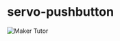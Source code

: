 # servo-pushbutton

![Maker Tutor](https://1.bp.blogspot.com/-1OCKWabW448/Wk3NnEq9TcI/AAAAAAAA8tY/fcLQuNM0__EfZE231oCtesuVhqBZQfZSQCLcBGAs/s640/servo_with_push_button.jpg)

